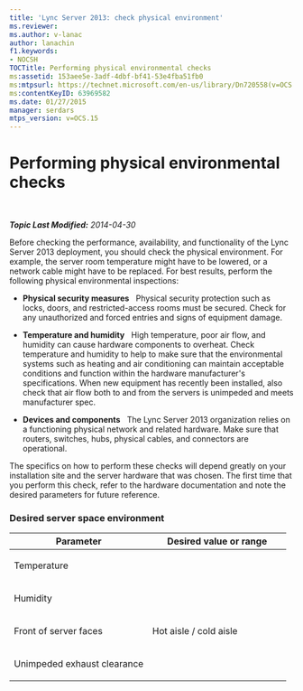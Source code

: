 ```yaml
---
title: 'Lync Server 2013: check physical environment'
ms.reviewer: 
ms.author: v-lanac
author: lanachin
f1.keywords:
- NOCSH
TOCTitle: Performing physical environmental checks
ms:assetid: 153aee5e-3adf-4dbf-bf41-53e4fba51fb0
ms:mtpsurl: https://technet.microsoft.com/en-us/library/Dn720558(v=OCS.15)
ms:contentKeyID: 63969582
ms.date: 01/27/2015
manager: serdars
mtps_version: v=OCS.15
---
```


<div data-xmlns="http://www.w3.org/1999/xhtml">

<div class="topic" data-xmlns="http://www.w3.org/1999/xhtml" data-msxsl="urn:schemas-microsoft-com:xslt" data-cs="http://msdn.microsoft.com/en-us/">

<div data-asp="http://msdn2.microsoft.com/asp">

# Performing physical environmental checks

</div>

<div id="mainSection">

<div id="mainBody">

<span> </span>

_**Topic Last Modified:** 2014-04-30_

Before checking the performance, availability, and functionality of the Lync Server 2013 deployment, you should check the physical environment. For example, the server room temperature might have to be lowered, or a network cable might have to be replaced. For best results, perform the following physical environmental inspections:

  - **Physical security measures**   Physical security protection such as locks, doors, and restricted-access rooms must be secured. Check for any unauthorized and forced entries and signs of equipment damage.

  - **Temperature and humidity**   High temperature, poor air flow, and humidity can cause hardware components to overheat. Check temperature and humidity to help to make sure that the environmental systems such as heating and air conditioning can maintain acceptable conditions and function within the hardware manufacturer's specifications. When new equipment has recently been installed, also check that air flow both to and from the servers is unimpeded and meets manufacturer spec.

  - **Devices and components**   The Lync Server 2013 organization relies on a functioning physical network and related hardware. Make sure that routers, switches, hubs, physical cables, and connectors are operational.

The specifics on how to perform these checks will depend greatly on your installation site and the server hardware that was chosen. The first time that you perform this check, refer to the hardware documentation and note the desired parameters for future reference.

### Desired server space environment

<table>
<colgroup>
<col style="width: 50%" />
<col style="width: 50%" />
</colgroup>
<thead>
<tr class="header">
<th>Parameter</th>
<th>Desired value or range</th>
</tr>
</thead>
<tbody>
<tr class="odd">
<td><p>Temperature</p></td>
<td></td>
</tr>
<tr class="even">
<td><p>Humidity</p></td>
<td></td>
</tr>
<tr class="odd">
<td><p>Front of server faces</p></td>
<td><p>Hot aisle / cold aisle</p></td>
</tr>
<tr class="even">
<td><p>Unimpeded exhaust clearance</p></td>
<td></td>
</tr>
</tbody>
</table>


</div>

<span> </span>

</div>

</div>

</div>

